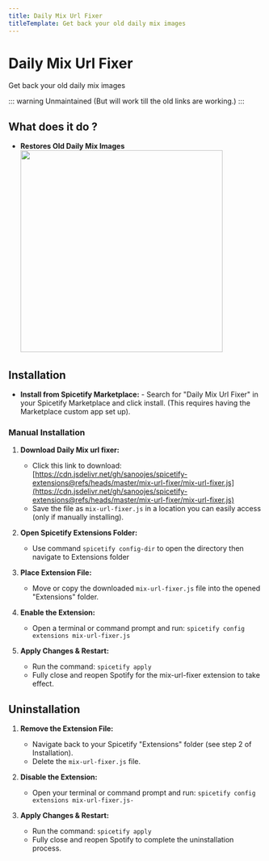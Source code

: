 ```yaml
---
title: Daily Mix Url Fixer
titleTemplate: Get back your old daily mix images
---
```


# Daily Mix Url Fixer

Get back your old daily mix images

::: warning 
Unmaintained (But will work till the old links are working.) 
:::

## What does it do ?

- **Restores Old Daily Mix Images**
  <img src="https://sanooj.uk/spicetify-extensions/mix-url-fixer/assets/sc.png" height='400' width='400'/>

## Installation

- **Install from Spicetify Marketplace:** - Search for "Daily Mix Url Fixer" in
  your Spicetify Marketplace and click install. (This requires having the
  Marketplace custom app set up).

### **Manual Installation**

1. **Download Daily Mix url fixer:**
   - Click this link to download:
     [https://cdn.jsdelivr.net/gh/sanoojes/spicetify-extensions@refs/heads/master/mix-url-fixer/mix-url-fixer.js](https://cdn.jsdelivr.net/gh/sanoojes/spicetify-extensions@refs/heads/master/mix-url-fixer/mix-url-fixer.js)
   - Save the file as `mix-url-fixer.js` in a location you can easily access
     (only if manually installing).

2. **Open Spicetify Extensions Folder:**
   - Use command `spicetify config-dir` to open the directory then navigate to
     Extensions folder

3. **Place Extension File:**
   - Move or copy the downloaded `mix-url-fixer.js` file into the opened
     "Extensions" folder.

4. **Enable the Extension:**
   - Open a terminal or command prompt and run:
     `spicetify config extensions mix-url-fixer.js`

5. **Apply Changes & Restart:**
   - Run the command: `spicetify apply`
   - Fully close and reopen Spotify for the mix-url-fixer extension to take
     effect.

## Uninstallation

1. **Remove the Extension File:**
   - Navigate back to your Spicetify "Extensions" folder (see step 2 of
     Installation).
   - Delete the `mix-url-fixer.js` file.

2. **Disable the Extension:**
   - Open your terminal or command prompt and run:
     `spicetify config extensions mix-url-fixer.js-`

3. **Apply Changes & Restart:**
   - Run the command: `spicetify apply`
   - Fully close and reopen Spotify to complete the uninstallation process.
